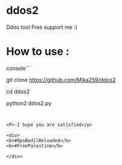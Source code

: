 # ddos2
Ddos tool Free support me :)


<h1>How to use :</h1>


console```

git clone https://github.com/Mika259/ddos2</pre>

cd ddos2

python2 ddos2.py

```


<P>-I hope you are satisfied</p>

<div>
<b>#OpsBedilReloaded</b>
<b>#FreePalestine</b>

</div>
